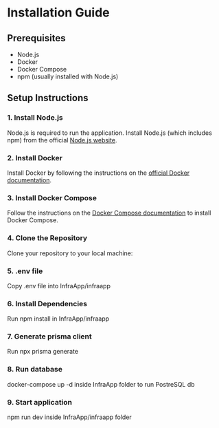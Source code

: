# Installation Guide
## Prerequisites
- Node.js
- Docker
- Docker Compose
- npm (usually installed with Node.js)

## Setup Instructions

### 1. Install Node.js
Node.js is required to run the application. Install Node.js (which includes npm) from the official [Node.js website](https://nodejs.org/).

### 2. Install Docker
Install Docker by following the instructions on the [official Docker documentation](https://docs.docker.com/get-docker/).

### 3. Install Docker Compose
Follow the instructions on the [Docker Compose documentation](https://docs.docker.com/compose/install/) to install Docker Compose.

### 4. Clone the Repository
Clone your repository to your local machine:

### 5. .env file
Copy .env file into InfraApp/infraapp

### 6. Install Dependencies
Run
npm install 
in InfraApp/infraapp

### 7. Generate prisma client
Run
npx prisma generate

### 8. Run database
docker-compose up -d
inside InfraApp folder to run PostreSQL db

### 9. Start application
npm run dev
inside InfraApp/infraapp folder
